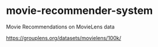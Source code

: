 # movie-recommender-system
Movie Recommendations on MovieLens data 

https://grouplens.org/datasets/movielens/100k/
